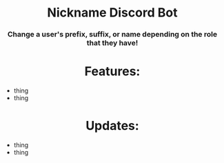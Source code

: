 <h1 align="center">Nickname Discord Bot</h1>
<h3 align="center">Change a user's prefix, suffix, or name depending on the role that they have!</h3>

<h1 align="center">Features:</h1>
<ul>
<li>thing</li>
<li>thing</li>
</ul>

<h1 align="center">Updates:</h1>
<ul>
<li>thing</li>
<li>thing</li>
</ul>

